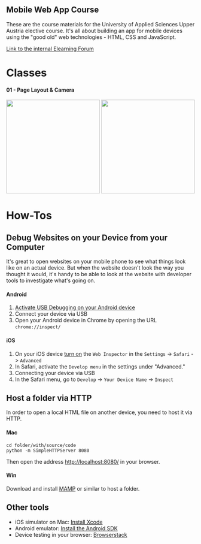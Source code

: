 ## Mobile Web App Course

These are the course materials for the University of Applied Sciences Upper Austria elective course. It's all about building an app for mobile devices using the "good old" web technologies - HTML, CSS and JavaScript.

[Link to the internal Elearning Forum](https://elearning.fh-hagenberg.at/course/view.php?id=5487)


# Classes

#### 01 - Page Layout & Camera

<img src="http://i.imgur.com/NPlQjiZ.jpg" height="250">
<img src="http://i.imgur.com/jVMHHvS.jpg" height="250">

# How-Tos

## Debug Websites on your Device from your Computer

It's great to open websites on your mobile phone to see what things look like on an actual device. But when the website doesn't look the way you thought it would, it's handy to be able to look at the website with developer tools to investigate what's going on.

#### Android

1. [Activate USB Debugging on your Android device](https://stackoverflow.com/questions/16707137/how-to-find-and-turn-on-usb-debugging-mode-on-nexus-4#answer-16707217)
2. Connect your device via USB
2. Open your Android device in Chrome by opening the URL `chrome://inspect/`

#### iOS

1. On your iOS device [turn on](https://blog.idrsolutions.com/2015/02/remote-debugging-ios-safari-on-os-x-windows-and-linux/) the `Web Inspector`  in the `Settings` -> `Safari` -> `Advanced`
2. In Safari, activate the `Develop menu` in the settings under "Advanced."
3. Connecting your device via USB
4. In the Safari menu, go to `Develop` -> `Your Device Name` -> `Inspect`


## Host a folder via HTTP

In order to open a local HTML file on another device, you need to host it via HTTP.

#### Mac

```
cd folder/with/source/code
python -m SimpleHTTPServer 8080
```
Then open the address [http://localhost:8080/]() in your browser.

#### Win

Download and install [MAMP](https://www.mamp.info/) or similar to host a folder.

## Other tools

* iOS simulator on Mac: [Install Xcode](https://developer.apple.com/xcode/)
* Android emulator: [Install the Android SDK](https://developer.android.com/sdk/index.html)
* Device testing in your browser: [Browserstack](https://www.browserstack.com/)
